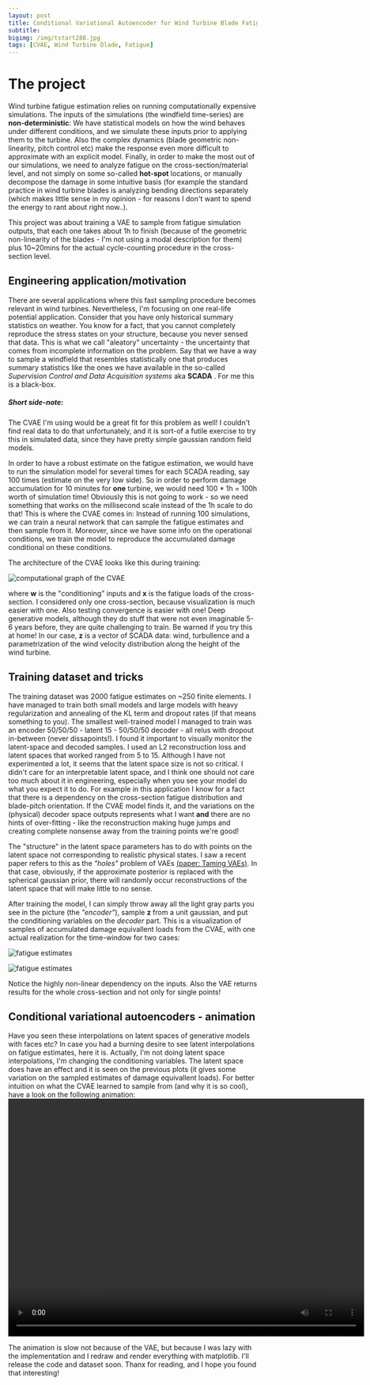 ```yaml
---
layout: post
title: Conditional Variational Autoencoder for Wind Turbine Blade Fatigue Damage Estimation
subtitle: 
bigimg: /img/tstart288.jpg
tags: [CVAE, Wind Turbine Dlade, Fatigue]
---
```

# The project

Wind turbine fatigue estimation relies on running computationally expensive simulations. 
The inputs of the simulations (the windfield time-series) are **non-deterministic**: We have statistical models on how the wind 
behaves under different conditions, and we simulate these inputs prior to applying them to the turbine.
Also the complex dynamics (blade geometric non-linearity, pitch control etc) make the response even more difficult to approximate with an explicit model.
Finally, in order to make the most out of our simulations, we need to analyze fatigue on the cross-section/material level, and not simply on some so-called **hot-spot** locations, or manually decompose the damage in some intuitive basis (for example the standard practice in wind turbine blades is analyzing bending directions separately (which makes little sense in my opinion - for reasons I don't want to spend the energy to rant about right now..). 

This project was about training a VAE to sample from fatigue simulation outputs, that each one takes about 1h to finish (because of
 the geometric non-linearity of the blades - I'm not using a modal description for them) plus 10~20mins for the
 actual cycle-counting procedure in the cross-section level.

## Engineering application/motivation
There are several applications where this fast sampling procedure becomes relevant in wind turbines. Nevertheless, I'm focusing on one real-life potential application. 
Consider that you have only historical summary statistics on weather. You know for a fact, that you cannot completely reproduce the stress
 states on your structure, because you never sensed that data. This is what we call "aleatory" uncertainty - the uncertainty that comes 
from incomplete information on the problem.  Say that we have a way to sample a windfield that 
resembles statistically one that produces summary statistics like the ones we have available in the so-called *Supervision Control and Data Acquisition systems* aka **SCADA** . 
For me this is a black-box.

<div class="note">
  <h5>Short side-note:</h5>
  <p>The CVAE I'm using would be a great fit for this problem as well! I couldn't find real data to do that unfortunately, 
and it is sort-of a futile exercise to try this in simulated data, since they have pretty simple gaussian random field models.
</p>
</div>

In order to have a robust estimate on the fatigue estimation, we would have to run the simulation model for several times for each SCADA reading, say 100 times (estimate on the very low side).
So in order to perform damage accumulation for 10 minutes for **one** turbine, we would need 100 * 1h = 100h worth of simulation time!
Obviously this is not going to work - so we need something that works on the millisecond scale instead of the 1h scale to do that!
This is where the CVAE comes in: Instead of running 100 simulations, we can train a neural network that can sample the fatigue estimates and then sample from it.
Moreover, since we have some info on the operational conditions, we train the model to reproduce the accumulated damage conditional on these conditions. 

The architecture of the CVAE looks like this during training:

![computational graph of the CVAE](/img/cvaesvg.png)

where **w** is the "conditioning" inputs and **x** is the fatigue loads of the cross-section. I considered only one cross-section, because visualization is much easier with one.
Also testing convergence is easier with one! Deep generative models, although they do stuff that were not even imaginable 5-6 years before, they are quite challenging to train.
Be warned if you try this at home! In our case, **z** is a vector of SCADA data: wind, turbullence and a parametrization of the wind velocity distribution along the height of the wind turbine.

## Training dataset and tricks
The training dataset was 2000 fatigue estimates on ~250 finite elements. I have managed to train both small models and large models with heavy regularization and annealing of the KL term and dropout rates (if that means something to you).
The smallest well-trained model I managed to train was an encoder 50/50/50 - latent 15 - 50/50/50 decoder - all relus with dropout in-between (never dissapoints!). I found it important to visually monitor the latent-space and decoded samples.
I used an L2 reconstruction loss and latent spaces that worked ranged from 5 to 15. Although I have not experimented a lot, it seems that the latent space size is not so critical. I didn't care for an interpretable latent space, and I think one should not care too much about it in engineering, especially when you see your model do what you expect it to do. For example in this application I know for a fact that there is a dependency on the cross-section fatigue distribution and blade-pitch orientation. If the CVAE model finds it, and the variations on the (physical) decoder space outputs represents what I want **and** there are no hints of over-fitting - like the reconstruction making huge jumps and creating complete nonsense away from the training points we're good!

The "structure" in the latent space parameters has to do with points on the latent space not corresponding to realistic physical states. I saw a recent paper refers to this as the *"holes"* problem of VAEs [(paper: Taming VAEs)](https://arxiv.org/abs/1810.00597).
In that case, obviously, if the approximate posterior is replaced with the spherical gaussian prior, there will randomly occur reconstructions of the latent space that will make little to no sense.

After training the model, I can simply throw away all the light gray parts you see in the picture (the *"encoder"*), sample **z** from a unit gaussian, and put the conditioning variables on the *decoder* part. This is a visualization of samples of accumulated damage
equivallent loads from the CVAE, with one actual realization for the time-window for two cases:

![fatigue estimates](/img/tstart288.png)


![fatigue estimates](/img/tstart1200.png)


Notice the highly non-linear dependency on the inputs. Also the VAE returns results for the whole cross-section and not only for single points! 


## Conditional variational autoencoders - animation

Have you seen these interpolations on latent spaces of generative models with faces etc? 
In case you had a burning desire to see latent interpolations on fatigue estimates, here it is.
Actually, I'm not doing latent space interpolations, I'm changing the conditioning variables. The latent space does have an effect and it is seen on the previous plots (it gives some variation on the sampled estimates of damage equivallent loads).
For better intuition on what the CVAE learned to sample from (and why it is so cool), have a look on the following animation:
<video width="720" height="480" controls="controls">
  <source src="/img/conditional_VAE_for_wind_turbine_blade_Fatigue.mp4" type="video/mp4">
</video>

The animation is slow not because of the VAE, but because I was lazy with the implementation and I redraw and render everything with matplotlib.
I'll release the code and dataset soon. Thanx for reading, and I hope you found that interesting! 



[//]: # " # Variational Autoencoders"
[//]: # "Variational techniques in statistics have been around for some time. Relatively recently"
